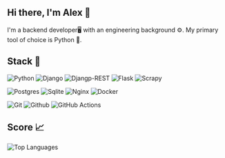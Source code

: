 ## Hi there, I'm Alex 👋

I'm a backend developer🖥️ with an engineering background ⚙️. My primary tool of choice is Python 🐍.
<!--
**Alexshifter/alexshifter** is a ✨ _special_ ✨ repository because its `README.md` (this file) appears on your GitHub profile.

Here are some ideas to get you started:

- 🔭 I’m currently working on ...
- 🌱 I’m currently learning ...
- 👯 I’m looking to collaborate on ...
- 🤔 I’m looking for help with ...
- 💬 Ask me about ...
- 📫 How to reach me: ...
- 😄 Pronouns: ...
- ⚡ Fun fact: ...
-->
## Stack 🚀
![Python](https://img.shields.io/badge/Python-3776ab?style=for-the-badge&logo=python&logoColor=%23ffdf76)
![Django](https://img.shields.io/badge/Django-0C4B33?style=for-the-badge&logo=django&logoColor=%23FFFFFF)
![Djangp-REST](https://img.shields.io/badge/Django-REST-A30000?style=for-the-badge&logo=django&logoColor=%23FFFFFF)
![Flask](https://img.shields.io/badge/flask-87CEFA?style=for-the-badge&logo=flask&logoColor=000000)
![Scrapy](https://img.shields.io/badge/scrapy-60a839?style=for-the-badge&logo=scrapy&logoColor=white)

![Postgres](https://img.shields.io/badge/postgres-336791?style=for-the-badge&logo=postgresql&logoColor=%23FFFFFF)
![Sqlite](https://img.shields.io/badge/sqlite-4682B4?style=for-the-badge&logo=sqlite&logoColor=white)
![Nginx](https://img.shields.io/badge/nginx-00B140?style=for-the-badge&logo=nginx&logoColor=white)
![Docker](https://img.shields.io/badge/docker-1d63ed?style=for-the-badge&logo=docker&logoColor=white)

![Git](https://img.shields.io/badge/git-F14E32?style=for-the-badge&logo=git&logoColor=beige)
![Github](https://img.shields.io/badge/github-000000?style=for-the-badge&logo=github&logoColor=FFFFF)
![GitHub Actions](https://img.shields.io/badge/github%20actions-1E90FF?style=for-the-badge&logo=github%20actions&logoColor=white)

## Score 📈

![Top Languages](https://github-readme-stats.vercel.app/api/top-langs/?username=alexshifter&layout=compact&theme=light)


